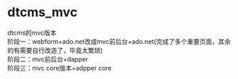 # dtcms_mvc
 dtcms的mvc版本<br />
 阶段一：webform+ado.net改成mvc前后台+ado.net(完成了多个重要页面，其余的有需要自行改造了，毕竟太繁琐) <br />
 阶段二：mvc前后台+dapper<br />
 阶段三：mvc core版本+adpper core<br />
